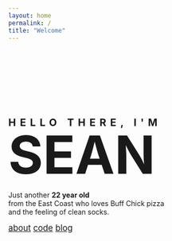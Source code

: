 ```yaml
---
layout: home
permalink: /
title: "Welcome"
---
```


<link rel="stylesheet" href="{{ site.url }}/css/main.css">

<h2 style="margin-top:150px;margin-bottom:0px;font-size:145%; letter-spacing:8px;">HELLO THERE, I'M</h2>
<h1 style="font-size:760%; line-height:45px; margin-top:30px; margin-bottom:50px;"><a href="/about" style="text-decoration: none">SEAN</a></h1>
<body class="content">
	<div style="float: left;"> Just another&nbsp;</div>
	<div style="font-weight:bold;" id="textslide">22 year old</div>
	from the East Coast who loves Buff Chick pizza <br>
	and the feeling of clean socks. <br>
	<p>
	<div style="font-size:120%;" class="wrapper">
		<a href="/about">about</a>
		<a href="/code">code</a>
		<a href="/blog">blog</a>
	</div>
	</p>
</body>

